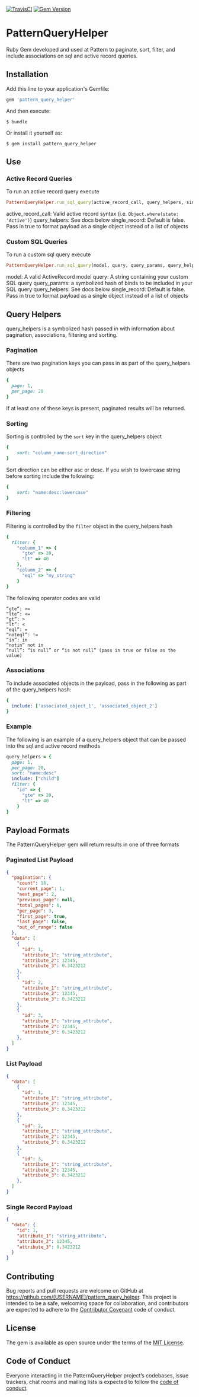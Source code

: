 [![TravisCI](https://travis-ci.org/iserve-products/pattern_query_helper.svg?branch=master)](https://travis-ci.org/iserve-products/pattern_query_helper)
[![Gem Version](https://badge.fury.io/rb/pattern_query_helper.svg)](https://badge.fury.io/rb/pattern_query_helper)

# PatternQueryHelper

Ruby Gem developed and used at Pattern to paginate, sort, filter, and include associations on sql and active record queries.

## Installation

Add this line to your application's Gemfile:

```ruby
gem 'pattern_query_helper'
```

And then execute:

    $ bundle

Or install it yourself as:

    $ gem install pattern_query_helper

## Use

### Active Record Queries

To run an active record query execute
```ruby
PatternQueryHelper.run_sql_query(active_record_call, query_helpers, single_record)
```
active_record_call: Valid active record syntax (i.e. ```Object.where(state: 'Active')```)
query_helpers: See docs below
single_record: Default is false.  Pass in true to format payload as a single object instead of a list of objects

### Custom SQL Queries

To run a custom sql query execute
```ruby
PatternQueryHelper.run_sql_query(model, query, query_params, query_helpers, single_record)
```
model: A valid ActiveRecord model
query: A string containing your custom SQL query
query_params: a symbolized hash of binds to be included in your SQL query
query_helpers: See docs below
single_record: Default is false.  Pass in true to format payload as a single object instead of a list of objects

## Query Helpers
query_helpers is a symbolized hash passed in with information about pagination, associations, filtering and sorting.

### Pagination
There are two pagination keys you can pass in as part of the query_helpers objects

```ruby
{
  page: 1,
  per_page: 20
}
```

If at least one of these keys is present, paginated results will be returned.

### Sorting
Sorting is controlled by the `sort` key in the query_helpers object

```ruby
{
    sort: "column_name:sort_direction"
}
```
Sort direction can be either asc or desc.  If you wish to lowercase string before sorting include the following:
```ruby
{
    sort: "name:desc:lowercase"
}
```

### Filtering
Filtering is controlled by the `filter` object in the query_helpers hash

```ruby
{
  filter: {
    "column_1" => {
      "gte" => 20,
      "lt" => 40
    },
    "column_2" => {
      "eql" => "my_string"
    }
}
```

The following operator codes are valid

```
“gte”: >=
“lte”: <=
“gt”: >
“lt”: <
“eql”: =
“noteql”: !=
“in”: in
“notin” not in
“null”: “is null” or “is not null” (pass in true or false as the value)
```

### Associations

To include associated objects in the payload, pass in the following as part of the query_helpers hash:

```ruby
{
  include: ['associated_object_1', 'associated_object_2']
}
```

### Example

The following is an example of a query_helpers object that can be passed into the sql and active record methods

```ruby
query_helpers = {
  page: 1,
  per_page: 20,
  sort: "name:desc"
  include: ["child"]
  filter: {
    "id" => {
      "gte" => 20,
      "lt" => 40
    }
}
```

## Payload Formats

The PatternQueryHelper gem will return results in one of three formats

### Paginated List Payload
```json
{
  "pagination": {
    "count": 18,
    "current_page": 1,
    "next_page": 2,
    "previous_page": null,
    "total_pages": 6,
    "per_page": 3,
    "first_page": true,
    "last_page": false,
    "out_of_range": false
  },
  "data": [
    {
      "id": 1,
      "attribute_1": "string_attribute",
      "attribute_2": 12345,
      "attribute_3": 0.3423212
    },
    {
      "id": 2,
      "attribute_1": "string_attribute",
      "attribute_2": 12345,
      "attribute_3": 0.3423212
    },
    {
      "id": 3,
      "attribute_1": "string_attribute",
      "attribute_2": 12345,
      "attribute_3": 0.3423212
    },
  ]
}
```

### List Payload
```json
{
  "data": [
    {
      "id": 1,
      "attribute_1": "string_attribute",
      "attribute_2": 12345,
      "attribute_3": 0.3423212
    },
    {
      "id": 2,
      "attribute_1": "string_attribute",
      "attribute_2": 12345,
      "attribute_3": 0.3423212
    },
    {
      "id": 3,
      "attribute_1": "string_attribute",
      "attribute_2": 12345,
      "attribute_3": 0.3423212
    },
  ]
}
```

### Single Record Payload
```json
{
  "data": {
    "id": 1,
    "attribute_1": "string_attribute",
    "attribute_2": 12345,
    "attribute_3": 0.3423212
  }
}
```

## Contributing

Bug reports and pull requests are welcome on GitHub at https://github.com/[USERNAME]/pattern_query_helper. This project is intended to be a safe, welcoming space for collaboration, and contributors are expected to adhere to the [Contributor Covenant](http://contributor-covenant.org) code of conduct.

## License

The gem is available as open source under the terms of the [MIT License](https://opensource.org/licenses/MIT).

## Code of Conduct

Everyone interacting in the PatternQueryHelper project’s codebases, issue trackers, chat rooms and mailing lists is expected to follow the [code of conduct](https://github.com/[USERNAME]/pattern_query_helper/blob/master/CODE_OF_CONDUCT.md).
